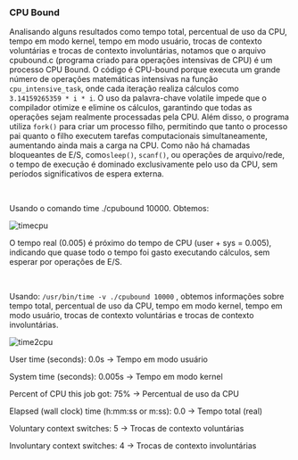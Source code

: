 ### CPU Bound
Analisando alguns resultados como tempo total, percentual de uso da CPU, tempo em modo kernel, tempo em modo usuário, trocas de contexto voluntárias e trocas de contexto involuntárias, notamos que o arquivo cpubound.c (programa criado para operações intensivas de CPU) é um processo CPU Bound. O código é CPU-bound porque executa um grande número de operações matemáticas intensivas na função `cpu_intensive_task`, onde cada iteração realiza cálculos como `3.14159265359 * i * i`. O uso da palavra-chave volatile impede que o compilador otimize e elimine os cálculos, garantindo que todas as operações sejam realmente processadas pela CPU. Além disso, o programa utiliza `fork()` para criar um processo filho, permitindo que tanto o processo pai quanto o filho executem tarefas computacionais simultaneamente, aumentando ainda mais a carga na CPU. Como não há chamadas bloqueantes de E/S, como`sleep()`, `scanf()`, ou operações de arquivo/rede, o tempo de execução é dominado exclusivamente pelo uso da CPU, sem períodos significativos de espera externa.

<p>&nbsp;</p>
Usando o comando time ./cpubound 10000. Obtemos:


![timecpu](https://github.com/user-attachments/assets/0cfb8432-cb92-47eb-87ad-1095e1ab00cc)

O tempo real (0.005) é próximo do tempo de CPU (user + sys = 0.005), indicando que quase todo o tempo foi gasto executando cálculos, sem esperar por operações de E/S.

<p>&nbsp;</p>


Usando: `/usr/bin/time -v ./cpubound 10000` , obtemos informações sobre tempo total, percentual de uso da CPU, tempo em modo kernel, tempo em modo usuário, trocas de contexto voluntárias e trocas de contexto involuntárias.





![time2cpu](https://github.com/user-attachments/assets/0160af5e-a600-4fee-809b-8d2c5c043e96)

User time (seconds): 0.0s → Tempo em modo usuário

System time (seconds): 0.005s → Tempo em modo kernel

Percent of CPU this job got: 75% → Percentual de uso da CPU

Elapsed (wall clock) time (h:mm:ss or m:ss): 0.0 → Tempo total (real)

Voluntary context switches: 5 → Trocas de contexto voluntárias

Involuntary context switches: 4 → Trocas de contexto involuntárias

